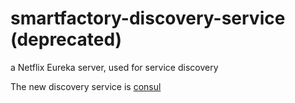 # smartfactory-discovery-service (deprecated)
a Netflix Eureka server, used for service discovery


The new discovery service is [consul](https://github.com/DragomirAlin/smartfactory-consul)